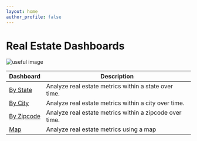 ```yaml
---
layout: home
author_profile: false
---
```


# Real Estate Dashboards

![useful image](https://rathinbector.github.io/real-estate-data-viz/assets/download.jpg)

| Dashboard                                                             | Description                                              |
| --------------------------------------------------------------------- | -------------------------------------------------------- |
| [By State](https://rathinbector.github.io/real-estate-data-viz/state) | Analyze real estate metrics within a state over time.    |
| [By City](https://rathinbector.github.io/real-estate-data-viz/city)   | Analyze real estate metrics within a city over time.     |
| [By Zipcode](https://rathinbector.github.io/real-estate-data-viz/zip) | Analyze real estate metrics within a zipcode over time.  |
| [Map](https://rathinbector.github.io/real-estate-data-viz/map)        | Analyze real estate metrics using a map                  |
